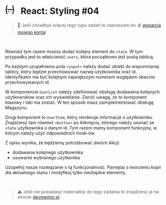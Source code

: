 # [![](../assets/img/logo-readme2.jpg)](https://devmentor.pl) &nbsp; React: Styling #04

> :loudspeaker: Jeśli chciałbyś więcej tego typu zadań to zapraszam do :moneybag: [wsparcia mojego konta](https://github.com/sponsors/devmentor-pl)!

&nbsp;

Również tym razem musisz dodać kolejny element do `state`. W tym przypadku jest to właściwość `users`, która początkowo jest pustą tablicą.

Po każdym uzupełnieniu pola `<input>` należy dodać obiekt do wspomnianej tablicy, który będzie przechowywać nazwę użytkownika oraz id. Identyfikator ma być kolejnym największym numerem względem obecnie przechowywanych id.

W komponencie `UserList` należy zdefiniować obsługę dodawania kolejnych użytkowników oraz ich wyświetlanie. Zwróć uwagę, że to komponent klasowy i taki ma zostać. W ten sposób masz zaimplementować obsługę Magazynu.

Drugi komponent to `UserItem`, który renderuje informacje o użytkowniku. Znajdziesz tam również `<button>` po kliknięciu, którego należy usunać ze `state` użytkownika o danym id. Tym razem mamy komponent funkcyjny, w którym należy użyć odpowiednich hook-ów.

Z opisu wynika, że będziemy potrzebować dwóch Akcji:
- dodawanie kolejnego użytkownika
- usuwanie wybranego użytkonika

Uzupełnij nasze rozwiązanie o tą funkcjonalność. Pamiętaj o tworzeniu kopii dla aktualnego stanu i modyfikuj tylko niezbędne elementy. 



&nbsp;

> :warning: Jeśli nie posiadasz materiałów do tego zadania to znajdziesz je na stronie [devmentor.pl](https://devmentor.pl)

